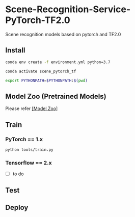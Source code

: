 # Scene-Recognition-Service-PyTorch-TF2.0

Scene recognition models based on pytorch and TF2.0

## Install

```bash
conda env create -f environment.yml python=3.7

conda activate scene_pytorch_tf

export PYTHONPATH=$PYTHONPATH:$(pwd)
```

## Model Zoo (Pretrained Models)

Please refer [[Model Zoo]](#model_zoo)


## Train

### PyTorch == 1.x

```bash
python tools/train.py
```

### Tensorflow == 2.x

- [ ] to do

## Test


## Deploy